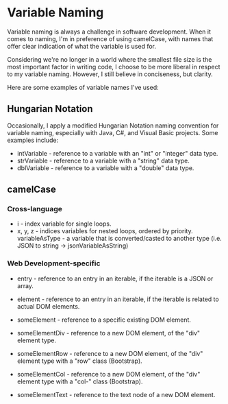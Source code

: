 # Variable Naming
Variable naming is always a challenge in software development. When it comes to naming, I'm in preference of using camelCase, with names that offer clear indication of what the variable is used for.

Considering we're no longer in a world where the smallest file size is the most important factor in writing code, I choose to be more liberal in respect to my variable naming. However, I still believe in conciseness, but clarity. 

Here are some examples of variable names I've used:

## Hungarian Notation 
Occasionally, I apply a modified Hungarian Notation naming convention for variable naming, especially with Java, C#, and Visual Basic projects. Some examples include:

- intVariable - reference to a variable with an "int" or "integer" data type.
- strVariable - reference to a variable with a "string" data type.
- dblVariable - reference to a variable with a "double" data type.

## camelCase
### Cross-language
- i - index variable for single loops.
- x, y, z - indices variables for nested loops, ordered by priority.
variableAsType - a variable that is converted/casted to another type (i.e. JSON to string -> jsonVariableAsString)

### Web Development-specific
- entry - reference to an entry in an iterable, if the iterable is a JSON or array.
- element - reference to an entry in an iterable, if the iterable is related to actual DOM elements.

- someElement - reference to a specific existing DOM element.
- someElementDiv - reference to a new DOM element, of the "div" element type.
- someElementRow - reference to a new DOM element, of the "div" element type with a "row" class (Bootstrap).
- someElementCol - reference to a new DOM element, of the "div" element type with a "col-" class (Bootstrap).
- someElementText - reference to the text node of a new DOM element. 
